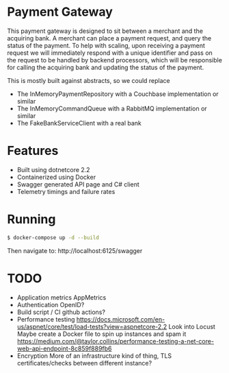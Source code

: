 # Payment Gateway

This payment gateway is designed to sit between a merchant and the acquiring bank. A merchant can place a payment request, and query the status of the payment. To help with scaling, upon receiving a payment request we will immediately respond with a unique identifier and pass on the request to be handled by backend processors, which will be responsible for calling the acquiring bank and updating the status of the payment.

This is mostly built against abstracts, so we could replace
* The InMemoryPaymentRepository with a Couchbase implementation or similar
* The InMemoryCommandQueue with a RabbitMQ implementation or similar
* The FakeBankServiceClient with a real bank

# Features
* Built using dotnetcore 2.2
* Containerized using Docker
* Swagger generated API page and C# client
* Telemetry timings and failure rates

# Running
```sh
$ docker-compose up -d --build
```
Then navigate to: http://localhost:6125/swagger

# TODO
* Application metrics 
 AppMetrics
* Authentication 
 OpenID?
* Build script / CI 
 github actions?
* Performance testing 
 https://docs.microsoft.com/en-us/aspnet/core/test/load-tests?view=aspnetcore-2.2
 Look into Locust
 Maybe create a Docker file to spin up instances and spam it
 https://medium.com/@taylor.collins/performance-testing-a-net-core-web-api-endpoint-8c859f889fb6
* Encryption 
 More of an infrastructure kind of thing, TLS certificates/checks between different instance?
